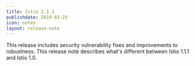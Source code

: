 ```yaml
---
title: Istio 1.1.1
publishdate: 2019-03-25
icon: notes
layout: release-note
---
```


This release includes security vulnerability fixes and improvements to robustness.  This release note describes what's different between Istio 1.1.1 and Istio 1.0.
